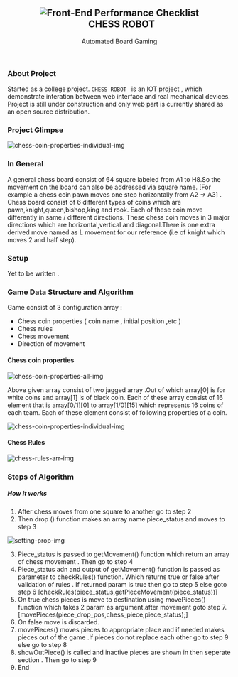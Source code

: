 <h2 align="center">
  <img src="https://sudhir-yadav.github.io/Chess-Robot/document/chero64.png" alt="Front-End Performance Checklist" >
  <br/>
  CHESS ROBOT
</h1>
<p align="center">Automated Board Gaming</p>
<br/>

### About Project
Started as a college project. `CHESS ROBOT ` is an IOT project , which demonstrate interation between web interface and real mechanical devices.
Project is still under construction and only web part is currently shared as an open source distribution.
### Project Glimpse
![chess-coin-properties-individual-img](https://sudhir-yadav.github.io/Chess-Robot/document/Selection_051.png)

### In General
A general chess board consist of 64 square labeled from A1 to H8.So the movement on the board can also be addressed via square name. [For example a chess coin pawn moves one step horizontally from A2 -> A3] . Chess board consist of 6 different types of coins which are pawn,knight,queen,bishop,king and rook. Each of these coin move differently in same / different directions. These chess coin moves in 3 major directions which are horizontal,vertical and diagonal.There is one extra derived move named as L movement for our reference (i.e of knight which moves 2 and half step).

### Setup 
Yet to be written .

### Game Data Structure and Algorithm
Game consist of 3 configuration array :
  - Chess coin properties ( coin name , initial position ,etc )
  - Chess rules 
  - Chess movement 
  - Direction of movement

#### Chess coin properties

![chess-coin-properties-all-img](https://sudhir-yadav.github.io/Chess-Robot/document/array_coin_properties.png)

Above given array consist of two jagged array .Out of which array[0] is for white coins and array[1] is of black coin. Each of these array consist of 16 element that is array[0/1][0] to array[1/0][15] which represents 16 coins of each team. Each of these element consist of following properties of a coin.

![chess-coin-properties-individual-img](https://sudhir-yadav.github.io/Chess-Robot/document/piece_coin_properties.png)

#### Chess Rules

![chess-rules-arr-img](https://sudhir-yadav.github.io/Chess-Robot/document/chess_movement.png)

### Steps of Algorithm

##### How it works

1) After chess moves from one square to another go to step 2
2) Then drop () function makes an array name piece_status and moves to step 3

![setting-prop-img](https://sudhir-yadav.github.io/Chess-Robot/document/setting_prop.png)

3) Piece_status is passed to getMovement() function which return an array of chess movement . Then go to step 4
4) Piece_status adn and output of getMovement() function is passed as parameter to checkRules() function. Which returns true or false after validation of rules . If returned param is true then go to step 5 else goto step 6 [checkRules(piece_status,getPieceMovement(piece_status))]
5) On true chess pieces is move to destination using  movePieces() function which takes 2 param as argument.after movement goto step 7.
	[movePieces(piece_drop_pos,chess_piece,piece_status);]
6) On false move is discarded.
7) movePieces() moves pieces to appropriate place and if needed makes pieces out of the game .If pieces do not replace each other go to step 9 else go to step 8
8) showOutPiece() is called and inactive pieces are shown in then seperate section . Then go to step 9
9) End
